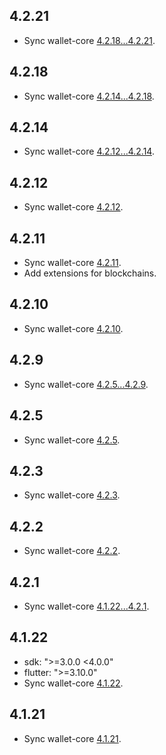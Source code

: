 ## 4.2.21
* Sync wallet-core [4.2.18...4.2.21](https://github.com/trustwallet/wallet-core/compare/4.2.18...4.2.21).

## 4.2.18
* Sync wallet-core [4.2.14...4.2.18](https://github.com/trustwallet/wallet-core/compare/4.2.14...4.2.18).

## 4.2.14
* Sync wallet-core [4.2.12...4.2.14](https://github.com/trustwallet/wallet-core/compare/4.2.12...4.2.14).

## 4.2.12
* Sync wallet-core [4.2.12](https://github.com/trustwallet/wallet-core/releases/tag/4.2.12).

## 4.2.11
* Sync wallet-core [4.2.11](https://github.com/trustwallet/wallet-core/releases/tag/4.2.11).
* Add extensions for blockchains.

## 4.2.10
* Sync wallet-core [4.2.10](https://github.com/trustwallet/wallet-core/releases/tag/4.2.10).

## 4.2.9
* Sync wallet-core [4.2.5...4.2.9](https://github.com/trustwallet/wallet-core/compare/4.2.5...4.2.9).

## 4.2.5
* Sync wallet-core [4.2.5](https://github.com/trustwallet/wallet-core/releases/tag/4.2.5).

## 4.2.3
* Sync wallet-core [4.2.3](https://github.com/trustwallet/wallet-core/releases/tag/4.2.3).

## 4.2.2
* Sync wallet-core [4.2.2](https://github.com/trustwallet/wallet-core/releases/tag/4.2.2).

## 4.2.1
* Sync wallet-core [4.1.22...4.2.1](https://github.com/trustwallet/wallet-core/compare/4.1.22...4.2.1).

## 4.1.22
* sdk: ">=3.0.0 <4.0.0"
* flutter: ">=3.10.0"
* Sync wallet-core [4.1.22](https://github.com/trustwallet/wallet-core/releases/tag/4.1.22).

## 4.1.21
* Sync wallet-core [4.1.21](https://github.com/trustwallet/wallet-core/releases/tag/4.1.21).
